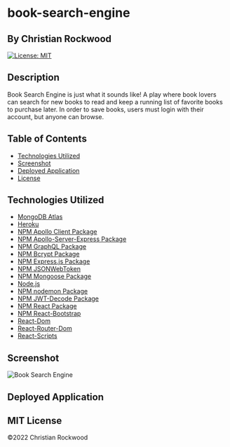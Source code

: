 # book-search-engine

## By Christian Rockwood

[![License: MIT](https://img.shields.io/github/license/CailinBellWold/Book-Search-Engine?style=plastic)](https://opensource.org/licenses/MIT)

## Description
Book Search Engine is just what it sounds like! A play where book lovers can search for new books to read and keep a running list of favorite books to purchase later. In order to save books, users must login with their account, but anyone can browse. 

## Table of Contents
- [Technologies Utilized](#Technologies)
- [Screenshot](#Screen) 
- [Deployed Application](#Deployed)
- [License](#MIT)

## Technologies Utilized
- [MongoDB Atlas](https://www.mongodb.com/cloud/atlas)
- [Heroku](https://www.heroku.com)
- [NPM Apollo Client Package](https://www.npmjs.com/package/stripe)
- [NPM Apollo-Server-Express Package](https://www.npmjs.com/package/apollo-server-express)
- [NPM GraphQL Package](https://www.npmjs.com/package/graphql)
- [NPM Bcrypt Package](https://www.npmjs.com/package/bcrypt)
- [NPM Express.js Package](https://www.npmjs.com/package/express)
- [NPM JSONWebToken](https://www.npmjs.com/package/jsonwebtoken)
- [NPM Mongoose Package](https://www.npmjs.com/package/mongoose)
- [Node.js](https://nodejs.org/en/)
- [NPM nodemon Package](https://www.npmjs.com/package/nodemon)
- [NPM JWT-Decode Package](https://www.npmjs.com/package/jwt-decode)
- [NPM React Package](https://www.npmjs.com/package/react)
- [NPM React-Bootstrap](https://www.npmjs.com/package/react-bootstrap)
- [React-Dom](https://www.npmjs.com/package/react-dom)
- [React-Router-Dom](https://www.npmjs.com/package/react-router-dom)
- [React-Scripts](https://www.npmjs.com/package/react-scripts)

## Screenshot

![Book Search Engine]()

## Deployed Application



## MIT License
&copy;2022 Christian Rockwood
